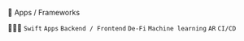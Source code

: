  Apps / Frameworks

🧑🏻‍💻 `Swift` `Apps` `Backend / Frontend` `De-Fi` `Machine learning` `AR` `CI/CD`
